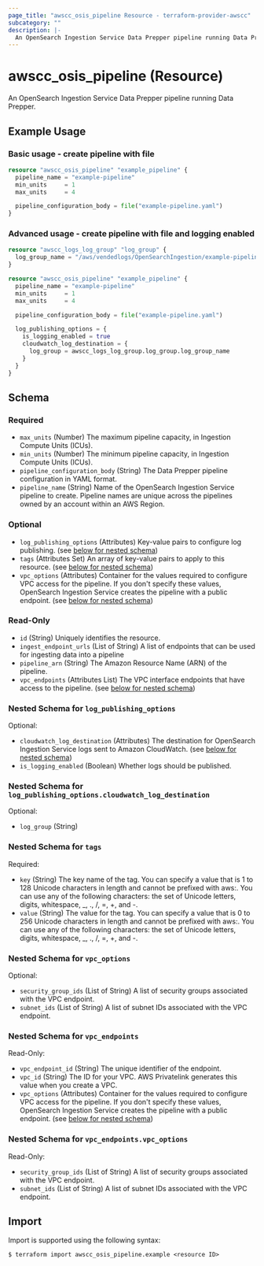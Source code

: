 ```yaml
---
page_title: "awscc_osis_pipeline Resource - terraform-provider-awscc"
subcategory: ""
description: |-
  An OpenSearch Ingestion Service Data Prepper pipeline running Data Prepper.
---
```


# awscc_osis_pipeline (Resource)

An OpenSearch Ingestion Service Data Prepper pipeline running Data Prepper.

## Example Usage

### Basic usage - create pipeline with file
```terraform
resource "awscc_osis_pipeline" "example_pipeline" {
  pipeline_name = "example-pipeline"
  min_units     = 1
  max_units     = 4

  pipeline_configuration_body = file("example-pipeline.yaml")
}
```

### Advanced usage - create pipeline with file and logging enabled
```terraform
resource "awscc_logs_log_group" "log_group" {
  log_group_name = "/aws/vendedlogs/OpenSearchIngestion/example-pipeline/audit-logs"
}

resource "awscc_osis_pipeline" "example_pipeline" {
  pipeline_name = "example-pipeline"
  min_units     = 1
  max_units     = 4

  pipeline_configuration_body = file("example-pipeline.yaml")

  log_publishing_options = {
    is_logging_enabled = true
    cloudwatch_log_destination = {
      log_group = awscc_logs_log_group.log_group.log_group_name
    }
  }
}
```

<!-- schema generated by tfplugindocs -->
## Schema

### Required

- `max_units` (Number) The maximum pipeline capacity, in Ingestion Compute Units (ICUs).
- `min_units` (Number) The minimum pipeline capacity, in Ingestion Compute Units (ICUs).
- `pipeline_configuration_body` (String) The Data Prepper pipeline configuration in YAML format.
- `pipeline_name` (String) Name of the OpenSearch Ingestion Service pipeline to create. Pipeline names are unique across the pipelines owned by an account within an AWS Region.

### Optional

- `log_publishing_options` (Attributes) Key-value pairs to configure log publishing. (see [below for nested schema](#nestedatt--log_publishing_options))
- `tags` (Attributes Set) An array of key-value pairs to apply to this resource. (see [below for nested schema](#nestedatt--tags))
- `vpc_options` (Attributes) Container for the values required to configure VPC access for the pipeline. If you don't specify these values, OpenSearch Ingestion Service creates the pipeline with a public endpoint. (see [below for nested schema](#nestedatt--vpc_options))

### Read-Only

- `id` (String) Uniquely identifies the resource.
- `ingest_endpoint_urls` (List of String) A list of endpoints that can be used for ingesting data into a pipeline
- `pipeline_arn` (String) The Amazon Resource Name (ARN) of the pipeline.
- `vpc_endpoints` (Attributes List) The VPC interface endpoints that have access to the pipeline. (see [below for nested schema](#nestedatt--vpc_endpoints))

<a id="nestedatt--log_publishing_options"></a>
### Nested Schema for `log_publishing_options`

Optional:

- `cloudwatch_log_destination` (Attributes) The destination for OpenSearch Ingestion Service logs sent to Amazon CloudWatch. (see [below for nested schema](#nestedatt--log_publishing_options--cloudwatch_log_destination))
- `is_logging_enabled` (Boolean) Whether logs should be published.

<a id="nestedatt--log_publishing_options--cloudwatch_log_destination"></a>
### Nested Schema for `log_publishing_options.cloudwatch_log_destination`

Optional:

- `log_group` (String)



<a id="nestedatt--tags"></a>
### Nested Schema for `tags`

Required:

- `key` (String) The key name of the tag. You can specify a value that is 1 to 128 Unicode characters in length and cannot be prefixed with aws:. You can use any of the following characters: the set of Unicode letters, digits, whitespace, _, ., /, =, +, and -.
- `value` (String) The value for the tag. You can specify a value that is 0 to 256 Unicode characters in length and cannot be prefixed with aws:. You can use any of the following characters: the set of Unicode letters, digits, whitespace, _, ., /, =, +, and -.


<a id="nestedatt--vpc_options"></a>
### Nested Schema for `vpc_options`

Optional:

- `security_group_ids` (List of String) A list of security groups associated with the VPC endpoint.
- `subnet_ids` (List of String) A list of subnet IDs associated with the VPC endpoint.


<a id="nestedatt--vpc_endpoints"></a>
### Nested Schema for `vpc_endpoints`

Read-Only:

- `vpc_endpoint_id` (String) The unique identifier of the endpoint.
- `vpc_id` (String) The ID for your VPC. AWS Privatelink generates this value when you create a VPC.
- `vpc_options` (Attributes) Container for the values required to configure VPC access for the pipeline. If you don't specify these values, OpenSearch Ingestion Service creates the pipeline with a public endpoint. (see [below for nested schema](#nestedatt--vpc_endpoints--vpc_options))

<a id="nestedatt--vpc_endpoints--vpc_options"></a>
### Nested Schema for `vpc_endpoints.vpc_options`

Read-Only:

- `security_group_ids` (List of String) A list of security groups associated with the VPC endpoint.
- `subnet_ids` (List of String) A list of subnet IDs associated with the VPC endpoint.

## Import

Import is supported using the following syntax:

```shell
$ terraform import awscc_osis_pipeline.example <resource ID>
```